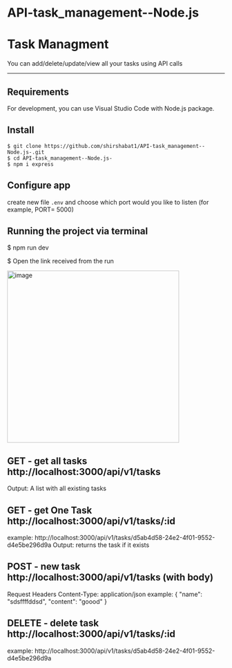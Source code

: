 # API-task_management--Node.js
# Task Managment

You can add/delete/update/view all your tasks using API calls

---
## Requirements

For development, you can use Visual Studio Code with Node.js package. 

## Install

    $ git clone https://github.com/shirshabat1/API-task_management--Node.js-.git
    $ cd API-task_management--Node.js-
    $ npm i express 

## Configure app

create new file `.env` and choose which port would you like to listen (for example, PORT= 5000)

## Running the project via terminal
$ npm run dev

$ Open the link received from the run

<img width="398" alt="image" src="https://github.com/shirshabat1/chat_room-Node.js/assets/77749228/f7e3f38c-ecab-4c0d-9ac4-4f822e08d344">

## GET - get all tasks http://localhost:3000/api/v1/tasks
Output: A list with all existing tasks

## GET - get One Task http://localhost:3000/api/v1/tasks/:id
example: http://localhost:3000/api/v1/tasks/d5ab4d58-24e2-4f01-9552-d4e5be296d9a
Output: returns the task if it exists

## POST - new task http://localhost:3000/api/v1/tasks  (with body)
Request Headers
Content-Type: application/json
example: 
{
    "name": "sdsffffddsd",
    "content": "goood"
}


## DELETE - delete task http://localhost:3000/api/v1/tasks/:id 
example: http://localhost:3000/api/v1/tasks/d5ab4d58-24e2-4f01-9552-d4e5be296d9a





